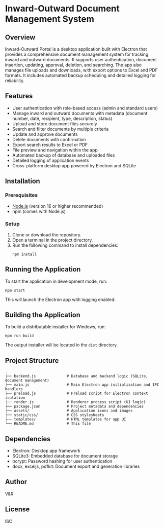 # Inward-Outward Document Management System

## Overview
Inward-Outward Portal is a desktop application built with Electron that provides a comprehensive document management system for tracking inward and outward documents. It supports user authentication, document insertion, updating, approval, deletion, and searching. The app also manages file uploads and downloads, with export options to Excel and PDF formats. It includes automated backup scheduling and detailed logging for reliability.

## Features
- User authentication with role-based access (admin and standard users)
- Manage inward and outward documents with metadata (document number, date, recipient, type, description, status)
- Upload and store document files securely
- Search and filter documents by multiple criteria
- Update and approve documents
- Delete documents with confirmation
- Export search results to Excel or PDF
- File preview and navigation within the app
- Automated backup of database and uploaded files
- Detailed logging of application events
- Cross-platform desktop app powered by Electron and SQLite

## Installation

### Prerequisites
- [Node.js](https://nodejs.org/) (version 16 or higher recommended)
- npm (comes with Node.js)

### Setup
1. Clone or download the repository.
2. Open a terminal in the project directory.
3. Run the following command to install dependencies:
   ```
   npm install
   ```

## Running the Application
To start the application in development mode, run:
```
npm start
```
This will launch the Electron app with logging enabled.

## Building the Application
To build a distributable installer for Windows, run:
```
npm run build
```
The output installer will be located in the `dist` directory.

## Project Structure
```
.
├── backend.js              # Database and backend logic (SQLite, document management)
├── main.js                 # Main Electron app initialization and IPC handlers
├── preload.js              # Preload script for Electron context isolation
├── render.js               # Renderer process script (UI logic)
├── package.json            # Project metadata and dependencies
├── assets/                 # Application icons and images
├── static/css/             # CSS stylesheets
├── templates/              # HTML templates for app UI
└── README.md               # This file
```

## Dependencies
- Electron: Desktop app framework
- SQLite3: Embedded database for document storage
- bcrypt: Password hashing for user authentication
- docx, exceljs, pdfkit: Document export and generation libraries

## Author
V&R

## License
ISC
